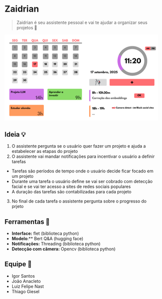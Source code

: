
# Zaidrian

> Zaidrian é seu assistente pessoal e vai te ajudar a organizar seus projetos 🚀

![](design.png)

## Ideia 💡

1. O assistente pergunta se o usuário quer fazer um projeto e ajuda a estabelecer as etapas do projeto
2. O assistente vai mandar notificações para incentivar o usuário a definir tarefas
  * Tarefas são períodos de tempo onde o usuário decide ficar focado em um projeto
  * Durante uma tarefa o usuário define se vai ser cobrado com detecção facial e se vai ter acesso a sites de redes sociais populares
  * A duração das tarefas são contabilizadas para cada projeto
3. No final de cada tarefa o assistente pergunta sobre o progresso do prjeto

## Ferramentas 🔧

* **Interface:** flet (biblioteca python)
* **Modelo**:** Bert Q&A (hugging face)
* **Notificações:** Threading (biblioteca python)
* **Detecção com câmera:** Opencv (biblioteca python)

## Equipe 👥

* Igor Santos
* João Anacleto
* Luiz Felipe Nast
* Thiago Giesel


